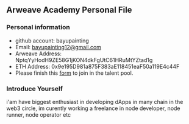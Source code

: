 ## Arweave Academy Personal File

### Personal information

- github account: bayupainting
- Email: bayupainting12@gmail.com
- Arweave Address: NptqYyHodH9ZE58G1jKON4dkFgUtC61HRuMtYZtad1g
- ETH Address: 0x9e195D981a875F383aE118451eaF50a119E4c44F
- Please finish this [form](https://docs.google.com/forms/d/e/1FAIpQLSfWA5fIIcBgmRppm3jNz5vmf9Mai_QMVil-2pO4r7YKn_Zhtw/viewform?usp=sf_link) to join in the talent pool.

### Introduce Yourself
 i'am have biggest enthusiast in developing dApps in many chain in the web3 circle, im curently working a freelance in node developer, node runner, node operator etc